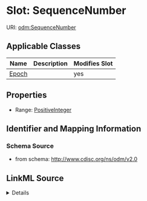 # Slot: SequenceNumber

URI: [odm:SequenceNumber](http://www.cdisc.org/ns/odm/v2.0/SequenceNumber)



<!-- no inheritance hierarchy -->




## Applicable Classes

| Name | Description | Modifies Slot |
| --- | --- | --- |
[Epoch](Epoch.md) |  |  yes  |







## Properties

* Range: [PositiveInteger](PositiveInteger.md)





## Identifier and Mapping Information







### Schema Source


* from schema: http://www.cdisc.org/ns/odm/v2.0




## LinkML Source

<details>
```yaml
name: SequenceNumber
from_schema: http://www.cdisc.org/ns/odm/v2.0
rank: 1000
alias: SequenceNumber
domain_of:
- Epoch
range: positiveInteger

```
</details>